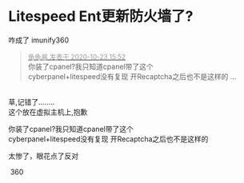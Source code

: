 # Litespeed Ent更新防火墙了?


咋成了 imunify360<br />
<img id="aimg_TSw6j" onclick="zoom(this, this.src, 0, 0, 0)" class="zoom" src="https://img.2002000.xyz/imgs/2020/10/aae566b6cd7d0090.png" onmouseover="img_onmouseoverfunc(this)" onload="thumbImg(this)" border="0" alt="" /><img id="aimg_NDt20" onclick="zoom(this, this.src, 0, 0, 0)" class="zoom" src="https://cdn.jsdelivr.net/gh/hishis/forum-master/public/images/patch.gif" onmouseover="img_onmouseoverfunc(this)" onload="thumbImg(this)" border="0" alt="" />

<div class="quote"><blockquote><font size="2"><a href="https://www.hostloc.com/forum.php?mod=redirect&amp;goto=findpost&amp;pid=9341547&amp;ptid=757637" target="_blank"><font color="#999999">龟龟酱 发表于 2020-10-23 15:52</font></a></font><br />
你装了cpanel?我只知道cpanel带了这个<br />
cyberpanel+litespeed没有复现 开Recaptcha之后也不是这样的 ...</blockquote></div><br />
草,记错了........<br />
这个放在虚拟主机上,抱歉<img id="aimg_w6Em6" onclick="zoom(this, this.src, 0, 0, 0)" class="zoom" src="https://cdn.jsdelivr.net/gh/hishis/forum-master/public/images/patch.gif" onmouseover="img_onmouseoverfunc(this)" onload="thumbImg(this)" border="0" alt="" />

你装了cpanel?我只知道cpanel带了这个<br />
cyberpanel+litespeed没有复现 开Recaptcha之后也不是这样的

太惨了，眼花点了反对

<img src="static/image/smiley/yct/010.gif" smilieid="41" border="0" alt="" /> 360
